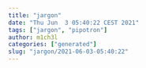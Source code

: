 ```yaml
---
title: "jargon"
date: "Thu Jun  3 05:40:22 CEST 2021"
tags: ["jargon", "pipotron"]
author: m1ch3l
categories: ["generated"]
slug: "jargon/2021-06-03-05:40:22"
---
```



